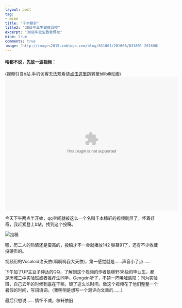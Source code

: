 ```yaml
---
layout: post
tag:
- mine
title: "千本稼轩"
title2: "38级毕业生致敬母校"
excerpt: "38级毕业生致敬母校"
mine: true
comments: true
image: "http://images2015.cnblogs.com/blog/831801/201608/831801-20160829154329074-419570610.jpg"
---
```

#### 啥都不说，先放一波视频：
(视频引自b站.手机访客无法观看请<a href="http://www.bilibili.com/video/av6064021/">点击这里</a>跳转至bilibili动画)
<embed src="http://static.hdslb.com/miniloader.swf?aid=6064021&page=1" width="569px" height="440px"/>


今天下午两点半开始，qq空间就被这么一个名叫千本稼轩的视频刷屏了。怀着好奇，我赶紧登上b站，找到这个投稿。

![投稿](http://images2015.cnblogs.com/blog/831801/201608/831801-20160829162825886-1422481008.png)

嗯，历二人的热情还是蛮高的，投稿才不一会就播放142 弹幕91了，还有不少收藏投硬币的。

视频用的Vocaloid洛天依(啊啊啊我大天依)，第一感觉就是……声音小了点……

下午加了UP主豆子仲达的QQ，了解到这个视频的作者是稼轩38级的毕业生，都是历城二中实验班或者推荐生同学。Gengxin听了，不禁一阵唏嘘感叹：同为实验班，自己去年的时候到底在干嘛，颓了这么长时间。做这个视频花了他们整整一个暑假的时间，写词填词。（我明明是想写一个测评向文章的……）

最后只想说…… 情怀不减，稼轩依旧
